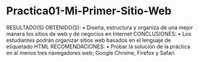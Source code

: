 # Practica01-Mi-Primer-Sitio-Web
RESULTADO(S) OBTENIDO(S):
• Diseña, estructura y organiza de una mejor manera los sitios de web y de negocios en Internet
CONCLUSIONES:
• Los estudiantes podrán organizar sitios web basados en el lenguaje de etiquetado HTML
RECOMENDACIONES:
• Probar la solución de la práctica en al menos tres navegadores web; Google Chrome, Firefox y Safari